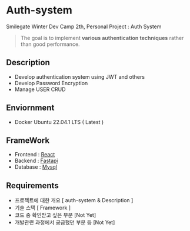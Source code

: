 # Auth-system
Smilegate Winter Dev Camp 2th, Personal Project : Auth System
> The goal is to implement <strong>various authentication techniques</strong> rather than good performance.

## Description
* Develop authentication system using JWT and others
* Develop Password Encryption
* Manage USER CRUD

## Enviornment
* Docker Ubuntu 22.04.1 LTS ( Latest )

## FrameWork
* Frontend : [React][React]
* Backend : [Fastapi][Fastapi]
* Database : [Mysql]

## Requirements
- 프로젝트에 대한 개요 [ auth-system & Description ]
- 기술 스택 [ Framework ]
- 코드 중 확인받고 싶은 부분 [Not Yet]
- 개발관련 과정에서 궁금했던 부분 등 [Not Yet]

[React]: https://github.com/facebook/react "Go react github"
[Fastapi]: https://github.com/tiangolo/fastapi "Go fastapi github"
[Mysql]: https://www.mysql.com/ "Go Mysql"